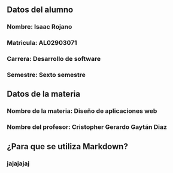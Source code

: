 ## Datos del alumno
### Nombre: Isaac Rojano
### Matricula: AL02903071
### Carrera: Desarrollo de software
### Semestre: Sexto semestre

## Datos de la materia
### Nombre de la materia: Diseño de aplicaciones web
### Nombre del profesor: Cristopher Gerardo Gaytán Diaz 

## ¿Para que se utiliza Markdown?
### jajajajaj